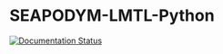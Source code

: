 # SEAPODYM-LMTL-Python

[![Documentation Status](https://readthedocs.org/projects/seapodym-lmtl-python/badge/?version=latest)](https://seapodym-lmtl-python.readthedocs.io/en/latest/?badge=latest)
